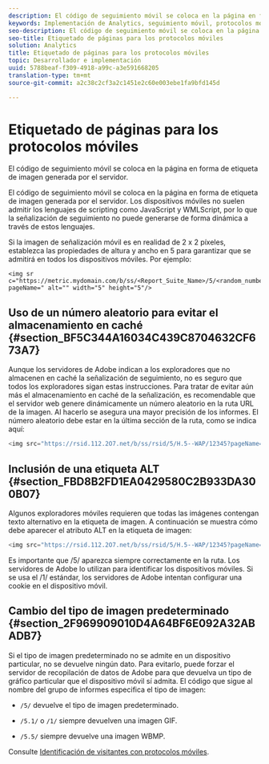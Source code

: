```yaml
---
description: El código de seguimiento móvil se coloca en la página en forma de etiqueta de imagen generada por el servidor.
keywords: Implementación de Analytics, seguimiento móvil, protocolos móviles, evitar el almacenamiento en caché, etiqueta alt, tipo de imagen predeterminado
seo-description: El código de seguimiento móvil se coloca en la página en forma de etiqueta de imagen generada por el servidor.
seo-title: Etiquetado de páginas para los protocolos móviles
solution: Analytics
title: Etiquetado de páginas para los protocolos móviles
topic: Desarrollador e implementación
uuid: 5788beaf-f309-4918-a99c-a3e591668205
translation-type: tm+mt
source-git-commit: a2c38c2cf3a2c1451e2c60e003ebe1fa9bfd145d

---
```



# Etiquetado de páginas para los protocolos móviles

El código de seguimiento móvil se coloca en la página en forma de etiqueta de imagen generada por el servidor.

El código de seguimiento móvil se coloca en la página en forma de etiqueta de imagen generada por el servidor. Los dispositivos móviles no suelen admitir los lenguajes de scripting como JavaScript y WMLScript, por lo que la señalización de seguimiento no puede generarse de forma dinámica a través de estos lenguajes.

Si la imagen de señalización móvil es en realidad de 2 x 2 píxeles, establezca las propiedades de altura y ancho en 5 para garantizar que se admitirá en todos los dispositivos móviles. Por ejemplo:

```
<img sr c="https://metric.mydomain.com/b/ss/<Report_Suite_Name>/5/<random_number>?pageName=" alt="" width="5" height="5"/>
```

## Uso de un número aleatorio para evitar el almacenamiento en caché {#section_BF5C344A16034C439C8704632CF673A7}

Aunque los servidores de Adobe indican a los exploradores que no almacenen en caché la señalización de seguimiento, no es seguro que todos los exploradores sigan estas instrucciones. Para tratar de evitar aún más el almacenamiento en caché de la señalización, es recomendable que el servidor web genere dinámicamente un número aleatorio en la ruta URL de la imagen. Al hacerlo se asegura una mayor precisión de los informes. El número aleatorio debe estar en la última sección de la ruta, como se indica aquí:

```js
<img src="https://rsid.112.2O7.net/b/ss/rsid/5/H.5--WAP/12345?pageName=" />.
```

## Inclusión de una etiqueta ALT {#section_FBD8B2FD1EA0429580C2B933DA300B07}

Algunos exploradores móviles requieren que todas las imágenes contengan texto alternativo en la etiqueta de imagen. A continuación se muestra cómo debe aparecer el atributo ALT en la etiqueta de imagen:

```js
<img src="https://rsid.112.2O7.net/b/ss/rsid/5/H.5--WAP/12345?pageName=" alt=""/>.
```

Es importante que /5/ aparezca siempre correctamente en la ruta. Los servidores de Adobe lo utilizan para identificar los dispositivos móviles. Si se usa el /1/ estándar, los servidores de Adobe intentan configurar una cookie en el dispositivo móvil.

## Cambio del tipo de imagen predeterminado {#section_2F969909010D4A64BF6E092A32ABADB7}

Si el tipo de imagen predeterminado no se admite en un dispositivo particular, no se devuelve ningún dato. Para evitarlo, puede forzar el servidor de recopilación de datos de Adobe para que devuelva un tipo de gráfico particular que el dispositivo móvil sí admita. El código que sigue al nombre del grupo de informes especifica el tipo de imagen:

* `/5/` devuelve el tipo de imagen predeterminado.
* `/5.1/` o `/1/` siempre devuelven una imagen GIF.

* `/5.5/` siempre devuelve una imagen WBMP.

Consulte [Identificación de visitantes con protocolos móviles](../../../implement/js-implementation/c-unique-visitors/visid-mobile.md#concept_8C5557634014440AA3588FBB0CF6BB49).
